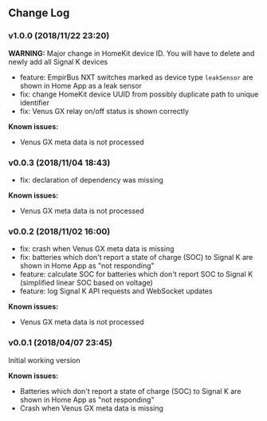 ## Change Log

### v1.0.0 (2018/11/22 23:20)
**WARNING:** Major change in HomeKit device ID. You will have to delete and newly add all Signal K devices
- feature: EmpirBus NXT switches marked as device type `leakSensor` are shown in Home App as a leak sensor
- fix: change HomeKit device UUID from possibly duplicate path to unique identifier
- fix: Venus GX relay on/off status is shown correctly

**Known issues:**
- Venus GX meta data is not processed

### v0.0.3 (2018/11/04 18:43)
- fix: declaration of dependency was missing

**Known issues:**
- Venus GX meta data is not processed

### v0.0.2 (2018/11/02 16:00)
- fix: crash when Venus GX meta data is missing
- fix: batteries which don't report a state of charge (SOC) to Signal K are shown in Home App as "not responding"
- feature: calculate SOC for batteries which don't report SOC to Signal K (simplified linear SOC based on voltage)
- feature: log Signal K API requests and WebSocket updates

**Known issues:**
- Venus GX meta data is not processed

### v0.0.1 (2018/04/07 23:45)
 Initial working version  

 **Known issues:**
 - Batteries which don't report a state of charge (SOC) to Signal K are shown in Home App as "not responding"
 - Crash when Venus GX meta data is missing
